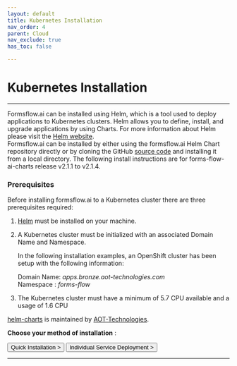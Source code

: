 ```yaml
---
layout: default
title: Kubernetes Installation
nav_order: 4
parent: Cloud
nav_exclude: true
has_toc: false

---
```


# Kubernetes Installation 

---
Formsflow.ai can be installed using Helm, which is a tool used to deploy applications to Kubernetes clusters. Helm allows you to define, install, and upgrade applications by using Charts. For more information about Helm please visit the [Helm website](https://helm.sh/).
\
Formsflow.ai can be installed by either using the formsflow.ai Helm Chart repository directly or by cloning the GitHub [source code](https://github.com/AOT-Technologies/forms-flow-ai-charts) and installing it from a local directory. The following install instructions are for forms-flow-ai-charts release v2.1.1 to v2.1.4.

### Prerequisites
Before installing formsflow.ai to a Kubernetes cluster there are three prerequisites required:

1. [Helm](https://helm.sh/docs/intro/quickstart/#install-helm) must be installed on your machine.
2. A Kubernetes cluster must be initialized with an associated Domain Name and Namespace.

   In the following installation examples, an OpenShift cluster has been setup with the following information:

   Domain Name: *apps.bronze.aot-technologies.com*  
   Namespace  : *forms-flow*
3. The Kubernetes cluster must have a minimum of 5.7 CPU available and a usage of 1.6 CPU

[helm-charts](https://github.com/AOT-Technologies/forms-flow-ai-charts) is maintained by [AOT-Technologies](https://github.com/AOT-Technologies).



**Choose your method of installation** :

<a href="/forms-flow-installation-doc/Pages/cloud/Kubernetes/KubernetesQuick.html" ><button type="button" name="button"   class="btn ">Quick Installation ></button></a>
<a href="/forms-flow-installation-doc/Pages/cloud/Kubernetes/KubernetesIndividual.html"><button type="button" name="button"  class="btn ml-3">Individual Service Deployment ></button></a>


---